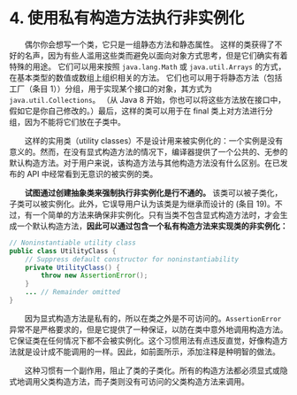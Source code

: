 # 4. 使用私有构造方法执行非实例化


　　偶尔你会想写一个类，它只是一组静态方法和静态属性。 这样的类获得了不好的名声，因为有些人滥用这些类而避免以面向对象方式思考，但是它们确实有着特殊的用途。 它们可以用来按照 `java.lang.Math` 或 `java.util.Arrays` 的方式，在基本类型的数值或数组上组织相关的方法。 它们也可以用于将静态方法（包括工厂（条目 1））分组，用于实现某个接口的对象，其方式为 `java.util.Collections`。 （从 Java 8 开始，你也可以将这些方法放在接口中，假如它是你自己修改的。）最后，这样的类可以用于在 final 类上对方法进行分组，因为不能将它们放在子类中。

　　这样的实用类（utility classes）不是设计用来被实例化的：一个实例是没有意义的。然而，在没有显式构造方法的情况下，编译器提供了一个公共的、无参的默认构造方法。对于用户来说，该构造方法与其他构造方法没有什么区别。在已发布的 API 中经常看到无意识的被实例的类。

　　**试图通过创建抽象类来强制执行非实例化是行不通的。** 该类可以被子类化，子类可以被实例化。此外，它误导用户认为该类是为继承而设计的 (条目 19)。不过，有一个简单的方法来确保非实例化。只有当类不包含显式构造方法时，才会生成一个默认构造方法，**因此可以通过包含一个私有构造方法来实现类的非实例化：**

```Java
// Noninstantiable utility class
public class UtilityClass {
    // Suppress default constructor for noninstantiability
    private UtilityClass() {
        throw new AssertionError();
    }
    ... // Remainder omitted
}
```

　　因为显式构造方法是私有的，所以在类之外是不可访问的。`AssertionError` 异常不是严格要求的，但是它提供了一种保证，以防在类中意外地调用构造方法。它保证类在任何情况下都不会被实例化。这个习惯用法有点违反直觉，好像构造方法就是设计成不能调用的一样。因此，如前面所示，添加注释是种明智的做法。

　　这种习惯有一个副作用，阻止了类的子类化。所有的构造方法都必须显式或隐式地调用父类构造方法，而子类则没有可访问的父类构造方法来调用。
